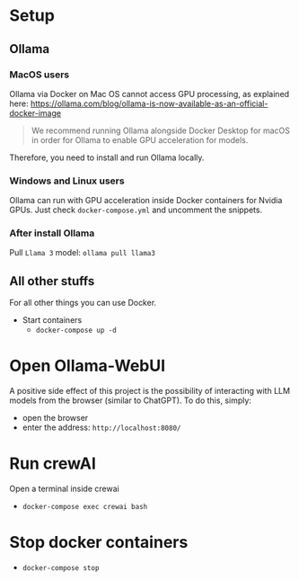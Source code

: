 # Setup

## Ollama
### MacOS users
Ollama via Docker on Mac OS cannot access GPU processing, as explained here: https://ollama.com/blog/ollama-is-now-available-as-an-official-docker-image

> We recommend running Ollama alongside Docker Desktop for macOS in order for Ollama to enable GPU acceleration for models.

Therefore, you need to install and run Ollama locally.

### Windows and Linux users
Ollama can run with GPU acceleration inside Docker containers for Nvidia GPUs.
Just check `docker-compose.yml` and uncomment the snippets.

### After install Ollama
Pull `Llama 3` model:
`ollama pull llama3`


## All other stuffs 
For all other things you can use Docker.

- Start containers
    - `docker-compose up -d`

# Open Ollama-WebUI
A positive side effect of this project is the possibility of interacting with LLM models from the browser (similar to ChatGPT). To do this, simply:

- open the browser
- enter the address: `http://localhost:8080/`

# Run crewAI 
Open a terminal inside crewai
- `docker-compose exec crewai bash`

# Stop docker containers
- `docker-compose stop`